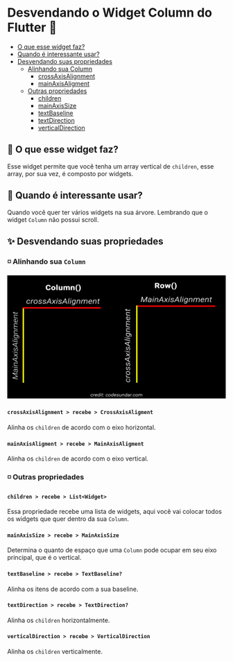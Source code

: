 # Desvendando o Widget Column do Flutter 🦋

- [O que esse widget faz?](#o-que-esse-widget-faz)
- [Quando é interessante usar?](#quando-é-interessante-usar)
- [Desvendando suas propriedades](#desvendando-suas-propriedades)
  - [Alinhando sua Column](#alinhando-sua-column)
    - [crossAxisAlignment](#crossaxisalignment--recebe--crossaxisaligment)
    - [mainAxisAligment][def]
  - [Outras propriedades](#outras-propriedades)
    - [children](#children--recebe--listwidget)
    - [mainAxisSize](#mainaxissize--recebe--mainaxissize)
    - [textBaseline](#textbaseline--recebe--textbaseline)
    - [textDirection](#textdirection--recebe--textdirection)
    - [verticalDirection](#verticaldirection--recebe--verticaldirection)

## 🤔 O que esse widget faz?

Esse widget permite que você tenha um array vertical de `children`, esse array, por sua vez, é composto por widgets.

## 🤔 Quando é interessante usar?

Quando você quer ter vários widgets na sua árvore. Lembrando que o widget `Column` não possui scroll.

## ✨ Desvendando suas propriedades

### ◽ Alinhando sua `Column`

![flutter-row-column-compare](../imgs/flutter-row-column-compare.png)

#### `crossAxisAlignment > recebe > CrossAxisAligment`

Alinha os `children` de acordo com o eixo horizontal.

#### `mainAxisAligment > recebe > MainAxisAligment`

Alinha os `children` de acordo com o eixo vertical.

### ◽ Outras propriedades

#### `children > recebe > List<Widget>`

Essa propriedade recebe uma lista de widgets, aqui você vai colocar todos os widgets que quer dentro da sua `Column`.

#### `mainAxisSize > recebe > MainAxisSize`

Determina o quanto de espaço que uma `Column` pode ocupar em seu eixo principal, que é o vertical.

#### `textBaseline > recebe > TextBaseline?`

Alinha os itens de acordo com a sua baseline.

#### `textDirection > recebe > TextDirection?`

Alinha os `children` horizontalmente.

#### `verticalDirection > recebe > VerticalDirection`

Alinha os `children` verticalmente.

[def]: #mainaxisaligment--recebe--mainaxisaligment
